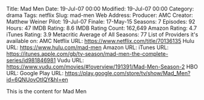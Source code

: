 Title: Mad Men
Date: 19-Jul-07 00:00
Modified: 19-Jul-07 00:00
Category: drama
Tags: netflix
Slug: mad-men
Web Address: 
Producer: AMC
Creator:  Matthew Weiner
Pilot: 19-Jul-07
Finale: 17-May-15
Seasons: 7
Episodes: 92
Hours: 47
IMDB Rating: 8.6
IMDB Rating Count: 162,649
Amazon Rating: 4.7
iTunes Rating: 3.9
Metacritic Average of All Seasons: 77
List of Providers it's available on: AMC
Netflix URL: https://www.netflix.com/title/70136135
Hulu URL: https://www.hulu.com/mad-men
Amazon URL: 
iTunes URL: https://itunes.apple.com/gb/tv-season/mad-men-the-complete-series/id981846981
Vudu URL: https://www.vudu.com/movies/#!overview/191391/Mad-Men-Season-2
HBO URL: 
Google Play URL: https://play.google.com/store/tv/show/Mad_Men?id=6QNUovOtIQY&hl=en



This is the content for Mad Men